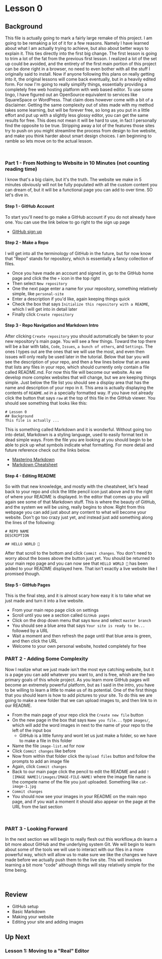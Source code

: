 # Lesson 0
## Background
This file is actually going to mark a fairly large remake of this project. I am going to be remaking a lot of it for a few reasons. Namely I have learned about what I am actually trying to achieve, but also about better ways to explain it. This ties directly into the first big change. The first lesson is going to trim a lot of the fat from the previous first lesson. I realized a lot of the set up could be avoided, and the entirety of the first main portion of this project can be done right in a browser, no need to even bother with all the stuff I originally said to install. Now if anyone following this plans on really getting into it, the original lessons will come back eventually, but in a heavily edited form. For now I'm going to really simplify things, essentially providing a completely free web hosting platform with web based editor. To use some lingo, I have figured out an OpenSource equivalent to services like SquareSpace or WordPress. That claim does however come with a bit of a disclaimer. Getting the same complexity out of sites made with my method takes some learning, but will be forever free, so long as you put in a little effort and put up with a slightly less glossy editor, you can get the same results for free. This does not mean it will be hard to use, in fact I personally find the opposite to be true. Stripping away a lot of the features those sites try to push on you might streamline the process from design to live website, and make you think harder about smart design choices. I am beginning to ramble so lets move on to the actual lesson.

<br>

### Part 1 - From Nothing to Website in 10 Minutes (not counting reading time)
I know that's a big claim, but it's the truth. The website we make in 5 minutes obviously will not be fully populated with all the custom content you can dream of, but it will be a functional page you can add to over time. SO let's dive in.

#### Step 1 - GitHub Account
To start you'll need to go make a GitHub account if you do not already have one. You can use the link below to go right to the sign up page
- [GitHub sign up](https://github.com/join)

#### Step 2 - Make a Repo
I will get into all the terminology of GitHub in the future, but for now know that "Repo" stands for repository, which is essentially a fancy collection of files.
- Once you have made an account and signed in, go to the GitHub home page and click the the `+` icon in the top right
- Then select `New repository`
- One the next page enter a name for your repository, something relatively simple, like `personal-site`
- Enter a description if you'd like, again keeping things quick
- Check the box that says `Initialize this repository with a README`, which I will get into in detail later
- Finally click `Create repository`

#### Step 3 - Repo Navigation and Markdown Intro
After clicking `Create repository` you should automatically be taken to your new repository's main page. You will see a few things. Toward the top there will be a bar with tabs, `Code`, `Issues`, `a bunch of others`, and `Settings`. The ones I types out are the ones that we will use the most, and even then issues will only really be used later in the tutorial. Below that bar you will see the description of your repo, and then a few lines below that an area that lists any files in your repo, which should currently only contain a file called README.md. For now this file will become our website. As we develop more complex websites that will change, but we are keeping things simple. Just below the file list you should see a display area that has the name and description of your repo in it. This area is actually displaying the contents of `README.md` in a specially formatted way. If you have not already click the button that says `raw` at the top of this file in the GitHub viewer. You should see something that looks like this:

```
# Lesson 0
## Background
This file is actually ...
```
This is something called Markdown and it is wonderful. Without going too into detail, Markdown is a styling language, used to easily format text in dead simple ways. From the file you are looking at you should begin to be able to pick up what symbols indicate what formatting. For more detail and future reference check out the links below.

- [Mastering Markdown](https://guides.github.com/features/mastering-markdown/)
- [Markdown Cheatsheet](https://github.com/adam-p/markdown-here/wiki/Markdown-Cheatsheet)


#### Step 4 - Editing README
So with that new knowledge, and mostly with the cheatsheet, let's head back to your repo and click the little pencil icon just above and to the right of where your README is displayed. In the editor that comes up you will again see some of that Markdown stuff. This is where the beauty of GitHub, and the system we will be using, really begins to show. Right from this webpage you can add just about any content to what will become your website. Don't go too crazy just yet, and instead just add something along the lines of the following:

```
# REPO NAME
DESCRIPTION

## HELLO WORLD 👋
```

After that scroll to the bottom and click `Commit changes`. You don't need to worry about the boxes above the button just yet. You should be returned to your main repo page and you can now see that `HELLO WORLD 👋` has been added to your README displayed here. That isn't exactly a live website like I promised though.

#### Step 5 - GitHub Pages
This is the final step, and it is almost scary how easy it is to take what we just made and turn it into a live website.
- From your main repo page click on settings
- Scroll until you see a section called `GitHub pages`
- Click on the drop down menu that says `None` and select `master branch`
- You should see a blue area that says `Your site is ready to be...` followed by a URL
- Wait a moment and then refresh the page until that blue area is green, and then click the URL
- Welcome to your own personal website, hosted completely for free


### PART 2 - Adding Some Complexity
Now I realize what we just made isn't the most eye catching website, but it is a page you can add whatever you want to, and is free, whish are the two primary goals of this whole project. As you learn more GitHub pages will become an extremely powerful platform, but as I said in the intro, you have to be willing to learn a little to make us of its potential. One of the first things that you should learn is how to add pictures to your site. To do this we are going to make a new folder that we can upload images to, and then link to in our README.

- From the main page of your repo click the `Create new file` button
- On the new page in the box that says `Name you file...` type `images/`, which will add the word images in next to the name of your repo to the left of the input box
  - GitHub is a little funny and wont let us just make a folder, so we have to make a file in this folder
- Name the file `image-list.md` for now
- Click `Commit changes` like before
- Now from within that folder click the `Upload files` button and follow the prompts to add an image file
- Again, click `Commit changes`
- Back to our main page click the pencil to edit the README and add `![IMAGE NAME](/images/IMAGE-FILE-NAME)` where the image file name is the compete name of the file you just uploaded. Something like `cat-image-1.jpg`
- `Commit changes`
- You should now see your images in your README on the main repo page, and if you wait a moment it should also appear on the page at the URL from the last section

<br>

### PART 3 - Looking Forward
In the next section we will begin to really flesh out this workflow,a dn learn a bit more about GitHub and the underlying system Git. We will begin to learn about some of the tools we will use to interact with our files in a more powerful way, which will allow us to make sure we like the changes we have made before we actually push them to the live site. This will involves learning a bit more "code" although things will stay relatively simple for the time being.

<br>

## Review
- GitHub setup
- Basic Markdown
- Making your website
- Editing your site and adding images

## Up Next
### Lesson 1: Moving to a "Real" Editor
